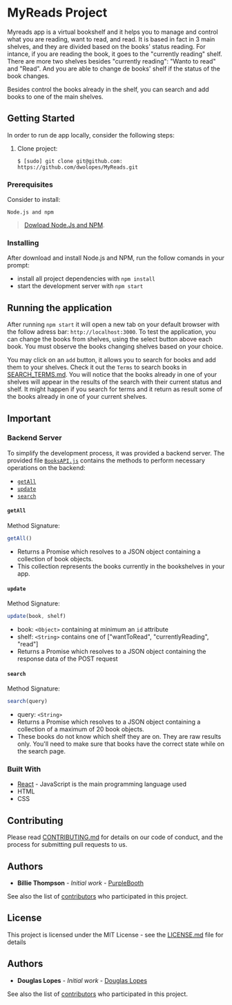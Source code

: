 # MyReads Project

Myreads app is a virtual bookshelf and it helps you to manage and control what you are reading, want to read, and read. It is based in fact in 3 main shelves, and they are divided based on the books' status reading. For intance, if you are reading the book, it goes to the "currently reading" shelf. There are more two shelves besides "currently reading": "Wanto to read" and "Read". And you are able to change de books' shelf if the status of the book changes.

Besides control the books already in the shelf, you can search and add books to one of the main shelves. 

## Getting Started

In order to run de app locally, consider the following steps:

1. Clone project:

    ```
    $ [sudo] git clone git@github.com: https://github.com/dwolopes/MyReads.git
    ```

### Prerequisites

Consider to install:

```
Node.js and npm
```

> [Dowload Node.Js and NPM](https://nodejs.org/en/download/).

### Installing

After download and install Node.js and NPM, run the follow comands in your prompt: 

* install all project dependencies with `npm install`
* start the development server with `npm start`

## Running the application

After running `npm start` it will open a new tab on your default browser with the follow adress bar: `http://localhost:3000`. To test the application, you can change the books from shelves, using the select button above each book. You must observe the books changing shelves based on your choice. 

You may click on an `add` button, it allows you to search for books and add them to your shelves. Check it out the `Terms` to search books in [SEARCH_TERMS.md](SEARCH_TERMS.md). You will notice that the books already in one of your shelves will appear in the results of the search with their current status and shelf. It might happen if you search for terms and it return as result some of the books already in one of your current shelves.

## Important

### Backend Server

To simplify the development process, it was provided a backend server. The provided file [`BooksAPI.js`](src/BooksAPI.js) contains the methods to perform necessary operations on the backend:

* [`getAll`](#getall)
* [`update`](#update)
* [`search`](#search)

#### `getAll`

Method Signature:

```js
getAll()
```

* Returns a Promise which resolves to a JSON object containing a collection of book objects.
* This collection represents the books currently in the bookshelves in your app.

#### `update`

Method Signature:

```js
update(book, shelf)
```

* book: `<Object>` containing at minimum an `id` attribute
* shelf: `<String>` contains one of ["wantToRead", "currentlyReading", "read"]  
* Returns a Promise which resolves to a JSON object containing the response data of the POST request

#### `search`

Method Signature:

```js
search(query)
```

* query: `<String>`
* Returns a Promise which resolves to a JSON object containing a collection of a maximum of 20 book objects.
* These books do not know which shelf they are on. They are raw results only. You'll need to make sure that books have the correct state while on the search page.

### Built With

* [React](https://reactjs.org/) - JavaScript is the main programming language used
* HTML
* CSS

## Contributing

Please read [CONTRIBUTING.md](https://gist.github.com/PurpleBooth/b24679402957c63ec426) for details on our code of conduct, and the process for submitting pull requests to us.

## Authors

* **Billie Thompson** - *Initial work* - [PurpleBooth](https://github.com/PurpleBooth)

See also the list of [contributors](https://github.com/your/project/contributors) who participated in this project.

## License

This project is licensed under the MIT License - see the [LICENSE.md](./LICENSE.md) file for details

## Authors

* **Douglas Lopes** - *Initial work* - [Douglas Lopes](https://github.com/dwolopes)

See also the list of [contributors](https://github.com/dwolopes/MyReads/graphs/contributors) who participated in this project.
